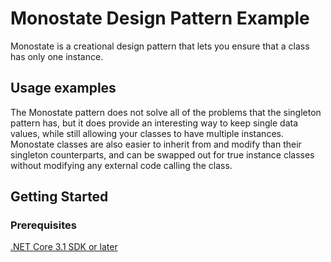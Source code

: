# Monostate Design Pattern Example
Monostate is a creational design pattern that lets you ensure that a class has only one instance.

## Usage examples
The Monostate pattern does not solve all of the problems that the singleton pattern has, but it does provide an interesting way to keep single data values, while still allowing your classes to have multiple instances. Monostate classes are also easier to inherit from and modify than their singleton counterparts, and can be swapped out for true instance classes without modifying any external code calling the class.

## Getting Started

### Prerequisites

[.NET Core 3.1 SDK or later](https://dotnet.microsoft.com/download/dotnet-core/3.1)
